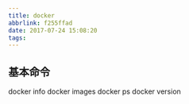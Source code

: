 ```yaml
---
title: docker
abbrlink: f255ffad
date: 2017-07-24 15:08:20
tags:
---
```


## 基本命令

docker info
docker images
docker ps
docker version